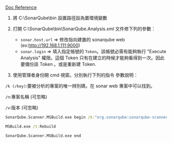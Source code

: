 [Doc Reference](https://docs.sonarqube.org/display/SCAN/Analyzing+with+SonarQube+Scanner+for+MSBuild)

1. 將 C:\SonarQube\bin 設置路徑設為置環境變數

2. 打開 C:\SonarQube\bin\SonarQube.Analysis.xml 文件修下列的參數：
    - `sonar.host.url` => 修改指向建置的 sonarqube web (ex:http://192.168.1.111:9000)
    - `sonar.login` => 填入指定帳號的 `Token`。該帳號必需有能夠執行 "Execute Analysis" 權限。這個 Token 只有在建立的時候才能夠看得到一次。因此要備份該 Token 。或是重新建 Token.

3. 使用管理者身份開 cmd 視窗。分別執行下列的指令
  參數說明：

  `/k (/key)`:要被分析的專案的唯一辨別碼，在 sonar web 專案中可以找到。

  `/n`:專案名稱 (可忽略)

  `/v`:版本 (可忽略)

``` bat
SonarQube.Scanner.MSBuild.exe begin /k:"org.sonarqube:sonarqube-scanner-msbuild" /n:"Project Name" /v:"1.0"

MSBuild.exe /t:Rebuild

SonarQube.Scanner.MSBuild.exe end
```
